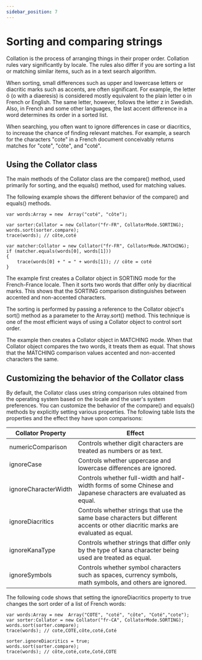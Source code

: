 ```yaml
---
sidebar_position: 7
---
```


# Sorting and comparing strings

Collation is the process of arranging things in their proper order. Collation
rules vary significantly by locale. The rules also differ if you are sorting a
list or matching similar items, such as in a text search algorithm.

When sorting, small differences such as upper and lowercase letters or diacritic
marks such as accents, are often significant. For example, the letter ö (o with
a diaeresis) is considered mostly equivalent to the plain letter o in French or
English. The same letter, however, follows the letter z in Swedish. Also, in
French and some other languages, the last accent difference in a word determines
its order in a sorted list.

When searching, you often want to ignore differences in case or diacritics, to
increase the chance of finding relevant matches. For example, a search for the
characters "cote" in a French document conceivably returns matches for "cote",
"côte", and "coté".

## Using the Collator class

The main methods of the Collator class are the compare() method, used primarily
for sorting, and the equals() method, used for matching values.

The following example shows the different behavior of the compare() and equals()
methods.

    var words:Array = new  Array("coté", "côte");

    var sorter:Collator = new Collator("fr-FR", CollatorMode.SORTING);
    words.sort(sorter.compare);
    trace(words); // côte,coté

    var matcher:Collator = new Collator("fr-FR", CollatorMode.MATCHING);
    if (matcher.equals(words[0], words[1]))
    {
    	trace(words[0] + " = " + words[1]); // côte = coté
    }

The example first creates a Collator object in SORTING mode for the
French-France locale. Then it sorts two words that differ only by diacritical
marks. This shows that the SORTING comparison distinguishes between accented and
non-accented characters.

The sorting is performed by passing a reference to the Collator object's sort()
method as a parameter to the Array.sort() method. This technique is one of the
most efficient ways of using a Collator object to control sort order.

The example then creates a Collator object in MATCHING mode. When that Collator
object compares the two words, it treats them as equal. That shows that the
MATCHING comparison values accented and non-accented characters the same.

## Customizing the behavior of the Collator class

By default, the Collator class uses string comparison rules obtained from the
operating system based on the locale and the user's system preferences. You can
customize the behavior of the compare() and equals() methods by explicitly
setting various properties. The following table lists the properties and the
effect they have upon comparisons:

| Collator Property    | Effect                                                                                                                            |
| -------------------- | --------------------------------------------------------------------------------------------------------------------------------- |
| numericComparison    | Controls whether digit characters are treated as numbers or as text.                                                              |
| ignoreCase           | Controls whether uppercase and lowercase differences are ignored.                                                                 |
| ignoreCharacterWidth | Controls whether full-width and half-width forms of some Chinese and Japanese characters are evaluated as equal.                  |
| ignoreDiacritics     | Controls whether strings that use the same base characters but different accents or other diacritic marks are evaluated as equal. |
| ignoreKanaType       | Controls whether strings that differ only by the type of kana character being used are treated as equal.                          |
| ignoreSymbols        | Controls whether symbol characters such as spaces, currency symbols, math symbols, and others are ignored.                        |

The following code shows that setting the ignoreDiacritics property to true
changes the sort order of a list of French words:

    var words:Array = new  Array("COTE", "coté", "côte", "Coté","cote");
    var sorter:Collator = new Collator("fr-CA", CollatorMode.SORTING);
    words.sort(sorter.compare);
    trace(words); // cote,COTE,côte,coté,Coté

    sorter.ignoreDiacritics = true;
    words.sort(sorter.compare);
    trace(words); // côte,coté,cote,Coté,COTE
